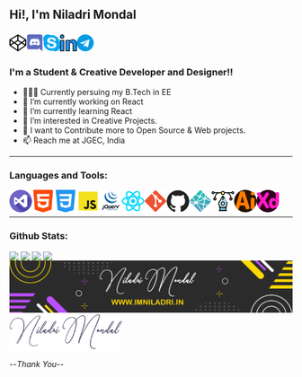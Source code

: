 ## Hi!, I'm Niladri Mondal

### [<img align="left" alt="Niladri Mondal | Codepen" width="30px" src="./assets/codepen.png" />]()
### [<img align="left" alt="Niladri Mondal | Discord" width="30px" src="./assets/discord.png" />]()
### [<img align="left" alt="Niladri Mondal | Skype" width="30px" src="./assets/skype.png" />]()
### [<img align="left" alt="Niladri Mondal | Linkedin" width="30px" src="./assets/linkedin.png" />]()
### [<img align="left" alt="Niladri Mondal | Telegram" width="30px" src="./assets/telegram.png" />]()

<br/>
<br/>

### I'm a Student & Creative Developer and Designer!!

- 👨🏻‍🎓 Currently persuing my B.Tech in EE
- 🔭 I’m currently working on React
- 🌱 I’m currently learning React
- 👯 I’m interested in Creative Projects.
- 🥅 I want to Contribute more to Open Source & Web projects.
- 📫 Reach me at JGEC, India

<hr/>

### Languages and Tools:

<img align="left" alt="Visual Studio Code" width="40px" src="./assets/visual-studio.png" />
<img align="left" alt="HTML5" width="40px" src="./assets/html-5.png" />
<img align="left" alt="CSS3" width="40px" src="./assets/css-3.png" />
<img align="left" alt="Javascript" width="40px" src="./assets/javascript.png" />
<img align="left" alt="Jquery" width="40px" src="./assets/jquery.png" />
<img align="left" alt="React" width="40px" src="./assets/react.png" />
<img align="left" alt="Git" width="40px" src="./assets/git.png" />
<img align="left" alt="GitHub" width="40px" src="./assets/github.png" />
<img align="left" alt="Netlify" width="40px" src="./assets/netlify.png" />
<img align="left" alt="SVG" width="40px" src="./assets/svg.png" />
<img align="left" alt="Adobe Illustrator" width="40px" src="./assets/illustrator.png" />
<img align="left" alt="Adobe XD" width="40px" src="./assets/xd.png" />

<br/>
<br/>
<hr/>

### Github Stats:

<img align="center" src="https://github-readme-stats.vercel.app/api?username=imniladri&count_private=true&show_icons=true&theme=default" />

<img align="center" src="https://github-readme-stats.vercel.app/api/wakatime?username=imniladri&theme=buefy" />

<img align="center" src="https://github-readme-stats.vercel.app/api/top-langs/?username=imniladri&layout=compact&theme=default&count_private=false" />

<img align="center" src="https://github-readme-streak-stats.herokuapp.com/?user=imniladri&theme=vue" />

<br/>

<img align="center" alt="GitHub Profile | Banner" src="./assets/github-banner.png" />

<br/>

<img align="center" alt="GitHub Profile | Signature" width="200px" src="./assets/signature.png" />

--_Thank You_--
